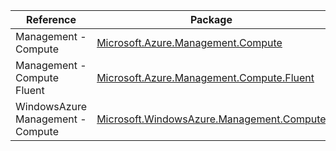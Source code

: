 | Reference | Package | Source |
|---|---|---|
|Management - Compute|[Microsoft.Azure.Management.Compute](https://www.nuget.org/packages/Microsoft.Azure.Management.Compute)|[GitHub](https://github.com/Azure/azure-sdk-for-net)|
|Management - Compute Fluent|[Microsoft.Azure.Management.Compute.Fluent](https://www.nuget.org/packages/Microsoft.Azure.Management.Compute.Fluent)|[GitHub](https://github.com/Azure/azure-sdk-for-net)|
|WindowsAzure Management - Compute|[Microsoft.WindowsAzure.Management.Compute](https://www.nuget.org/packages/Microsoft.WindowsAzure.Management.Compute)|[GitHub](https://github.com/Azure/azure-sdk-for-net)|
